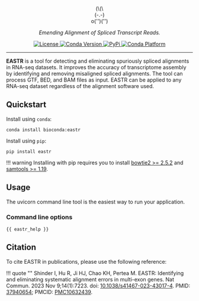 <style>
  .md-typeset h1,
  .md-content__button {
    display: none;
  }
</style>

<p align="center">
(\(\<br>
(-.-)<br>
o('')('')<br>
</p>


<p align="center">
<em>Emending Alignment of Spliced Transcript Reads.</em>
</p>

<p align="center">
<a href="https://github.com/ishinder/EASTR/blob/main/LICENSE" target="_blank">
    <img src="https://img.shields.io/conda/l/bioconda/eastr" alt="License">
</a>
<a href="https://anaconda.org/bioconda/eastr" target="_blank">
    <img src="https://img.shields.io/conda/v/bioconda/eastr" alt="Conda Version">
</a>
<a href="https://pypi.org/project/eastr" target="_blank">
    <img src="https://img.shields.io/pypi/v/eastr" alt="PyPi">
</a>
<a href="https://anaconda.org/bioconda/eastr/files" target="_blank">
    <img src="https://img.shields.io/conda/pn/bioconda/eastr" alt="Conda Platform">
</a>
</p>


---



**EASTR** is a tool for detecting and eliminating spuriously spliced alignments in
RNA-seq datasets. It improves the accuracy of transcriptome assembly by
identifying and removing misaligned spliced alignments. The tool can process
GTF, BED, and BAM files as input. EASTR can be applied to any RNA-seq dataset
regardless of the alignment software used.

## Quickstart

Install using `conda`:

```shell
conda install bioconda:eastr
```

Install using `pip`:

```shell
pip install eastr
```

!!! warning
    Installing with pip requires you to install
    [bowtie2 >= 2.5.2](https://github.com/BenLangmead/bowtie2)
    and [samtools >= 1.19](https://github.com/samtools/samtools).


## Usage

The uvicorn command line tool is the easiest way to run your application.

### Command line options

```text
{{ eastr_help }}
```

## Citation

To cite EASTR in publications, please use the following reference:

!!! quote ""
    Shinder I, Hu R, Ji HJ, Chao KH, Pertea M. EASTR: Identifying and eliminating
    systematic alignment errors in multi-exon genes. Nat Commun. 2023 Nov
    9;14(1):7223. doi:
    [10.1038/s41467-023-43017-4](https://doi.org/10.1038/s41467-023-43017-4). PMID:
    [37940654](https://pubmed.ncbi.nlm.nih.gov/37940654/); PMCID:
    [PMC10632439](https://www.ncbi.nlm.nih.gov/pmc/articles/PMC10632439/).
